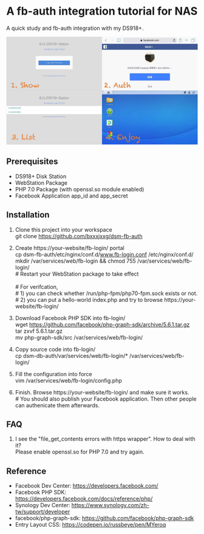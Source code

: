 # A fb-auth integration tutorial for NAS

A quick study and fb-auth integration with my DS918+.

![demo.jpeg](images/demo.jpeg)

## Prerequisites
- DS918+ Disk Station
- WebStation Package
- PHP 7.0 Package (with openssl.so module enabled)
- Facebook Application app_id and app_secret

## Installation
1. Clone this project into your workspace <br/>
git clone https://github.com/bxxxjxxg/dsm-fb-auth

2. Create https://your-website/fb-login/ portal<br/>
cp dsm-fb-auth/etc/nginx/conf.d/www.fb-login.conf /etc/nginx/conf.d/ <br/>
mkdir /var/services/web/fb-login && chmod 755 /var/services/web/fb-login/ <br/>
\# Restart your WebStation package to take effect <br/><br/>
\# For verifcation, <br/>
\# 1) you can check whether /run/php-fpm/php70-fpm.sock exists or not. <br/>
\# 2) you can put a hello-world index.php and try to browse https://your-website/fb-login/

3. Download Facebook PHP SDK into fb-login/ <br/>
wget https://github.com/facebook/php-graph-sdk/archive/5.6.1.tar.gz <br/>
tar zxvf 5.6.1.tar.gz <br/>
mv php-graph-sdk/src /var/services/web/fb-login/ <br/>

4. Copy source code into fb-login/ <br/>
cp dsm-db-auth/var/services/web/fb-login/* /var/services/web/fb-login/

5. Fill the configuration into force <br/>
vim /var/services/web/fb-login/config.php <br/>

6. Finish. Browse https://your-website/fb-login/ and make sure it works. <br/>
\# You should also publish your Facebook application. Then other people can authenicate them afterwards.

## FAQ
1. I see the "file_get_contents errors with https wrapper". How to deal with it? <br/>
Please enable openssl.so for PHP 7.0 and try again.

## Reference
- Facebook Dev Center: https://developers.facebook.com/
- Facebook PHP SDK: https://developers.facebook.com/docs/reference/php/
- Synology Dev Center: https://www.synology.com/zh-tw/support/developer
- facebook/php-graph-sdk: https://github.com/facebook/php-graph-sdk
- Entry Layout CSS: https://codepen.io/russbeye/pen/MYeroq
